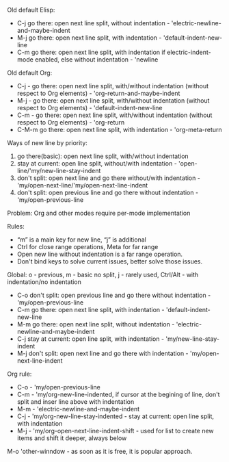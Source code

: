 Old default Elisp:
- C-j go there: open next line split, without indentation - 'electric-newline-and-maybe-indent
- M-j go there: open next line split, with indentation - 'default-indent-new-line
- C-m go there: open next line split, with indentation if electric-indent-mode enabled, else without indentation - 'newline

Old default Org:
- C-j - go there: open next line split, with/without indentation (without respect to Org elements) - 'org-return-and-maybe-indent
- M-j - go there: open next line split, with/without indentation (without respect to Org elements) - 'default-indent-new-line
- C-m - go there: open next line split, with/without indentation (without respect to Org elements) - 'org-return
- C-M-m go there: open next line split, with indentation - 'org-meta-return

Ways of new line by priority:
1. go there(basic): open next line split, with/without indentation
2. stay at current: open line split, without/with indentation - 'open-line/'my/new-line-stay-indent
3. don't split: open next line and go there without/with indentation - 'my/open-next-line/'my/open-next-line-indent
4. don't split: open previous line and go there without indentation - 'my/open-previous-line

Problem: Org and other modes require per-mode implementation

Rules:
- “m” is a main key for new line, “j” is additional
- Ctrl for close range operations, Meta for far range
- Open new line without indentation is a far range operation.
- Don't bind keys to solve current issues, better solve those issues.

Global: o - previous, m - basic no split, j - rarely used, Ctrl/Alt - with indentation/no indentation
- C-o don't split: open previous line and go there without indentation - 'my/open-previous-line
- C-m go there: open next line split, with indentation - 'default-indent-new-line
- M-m go there: open next line split, without indentation - 'electric-newline-and-maybe-indent
- C-j stay at current: open line split, with indentation - 'my/new-line-stay-indent
- M-j don't split: open next line and go there with indentation - 'my/open-next-line-indent

Org rule:
- C-o - 'my/open-previous-line
- C-m - 'my/org-new-line-indented, if cursor at the begining of line, don't split and inser line above with indentation
- M-m - 'electric-newline-and-maybe-indent
- C-j - 'my/org-new-line-stay-indented - stay at current: open line split, with indentation
- M-j - 'my/org-open-next-line-indent-shift - used for list to create new items and shift it deeper, always below


M-o 'other-winndow - as soon as it is free, it is popular approach.
